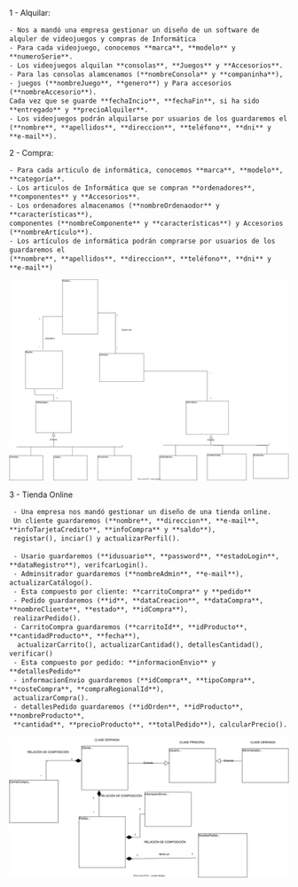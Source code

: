 1 - Alquilar:

   	- Nos a mandó una empresa gestionar un diseño de un software de alquler de videojuegos y compras de Informática
   	- Para cada videojuego, conocemos **marca**, **modelo** y **numeroSerie**. 
	- Los videojuegos alquilan **consolas**, **Juegos** y **Accesorios**.
	- Para las consolas alamcenamos (**nombreConsola** y **companinha**), 
	- juegos (**nombreJuego**, **genero**) y Para accesorios (**nombreAccesorio**).
	Cada vez que se guarde **fechaIncio**, **fechaFin**, si ha sido **entregado** y **precioAlquiler**.
	- Los videojuegos podrán alquilarse por usuarios de los guardaremos el 
	(**nombre**, **apellidos**, **direccion**, **teléfono**, **dni** y **e-mail**).
	
2 - Compra:

  	- Para cada articulo de informática, conocemos **marca**, **modelo**, **categoría**. 
	- Los articulos de Informática que se compran **ordenadores**, **componentes** y **Accesorios**. 
	- Los ordenadores almacenamos (**nombreOrdenaodor** y **características**), 
	componentes (**nombreComponente** y **características**) y Accesorios (**nombreArtículo**).
	- Los artículos de informática podrán comprarse por usuarios de los guardaremos el 
	(**nombre**, **apellidos**, **direccion**, **teléfono**, **dni** y **e-mail**)	
   
   ![carpetas iniciales](diagramas/tienda_UML.svg)
   
3 - Tienda Online

	 - Una empresa nos mandó gestionar un diseño de una tienda online.
	 Un cliente guardaremos (**nombre**, **direccion**, **e-mail**, **infoTarjetaCredito**, **infoCompra** y **saldo**), 
	 registar(), inciar() y actualizarPerfil().
	 
	 - Usario guardaremos (**idusuario**, **password**, **estadoLogin**, **dataRegistro**), verifcarLogin().
	 - Adminsitrador guardaremos (**nombreAdmin**, **e-mail**), actualizarCatálogo().
	 - Esta compuesto por cliente: **carritoCompra** y **pedido**
	 - Pedido guardaremos (**id**, **dataCreacion**, **dataCompra**, **nombreCliente**, **estado**, **idCompra**), 
	 realizarPedido().
	 - CarritoCompra guardaremos (**carritoId**, **idProducto**, **cantidadProducto**, **fecha**), 
	  actualizarCarrito(), actualizarCantidad(), detallesCantidad(), verificar()
	 - Esta compuesto por pedido: **informacionEnvio** y **detallesPedido**
	 - informacionEnvio guardaremos (**idCompra**, **tipoCompra**, **costeCompra**, **compraRegionalId**), 
	 actualizarCompra().
	 - detallesPedido guardaremos (**idOrden**, **idProducto**, **nombreProducto**, 
  	 **cantidad**, **precioProducto**, **totalPedido**), calcularPrecio().
	
	
   ![carpetas iniciales](diagramas/Tienda_Online_UML.svg)
	
